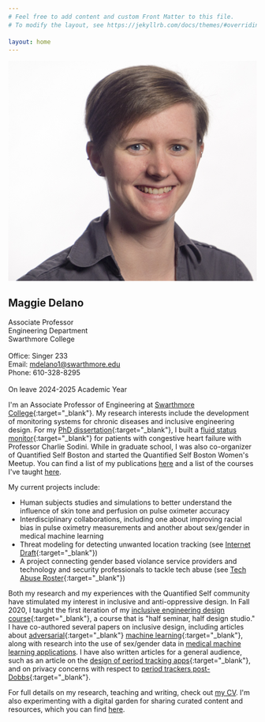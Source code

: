 ```yaml
---
# Feel free to add content and custom Front Matter to this file.
# To modify the layout, see https://jekyllrb.com/docs/themes/#overriding-theme-defaults

layout: home
---
```


<html>
    <div id="all_together">
        <div id="headshot">
            <img src="MKD_headshot.jpg">
        </div>
        <div id="text">
            <h2>Maggie Delano</h2>
                Associate Professor <br>
                Engineering Department <br>
                Swarthmore College <br>
                <br>
                Office: Singer 233 <br>
                Email: <a href="mailto:mdelano1@swarthmore.edu">mdelano1@swarthmore.edu</a> <br>
                Phone: 610-328-8295 <br>
                <br>
		On leave 2024-2025 Academic Year
                <br>
        </div>
    </div>
</html>

I'm an Associate Professor of Engineering at [Swarthmore College](https://www.swarthmore.edu/){:target="_blank"}. My research interests include the development of monitoring systems for chronic diseases and inclusive engineering design. For my [PhD dissertation](https://dspace.mit.edu/handle/1721.1/115636){:target="_blank"}, I built a [fluid status monitor](http://www.analog.com/en/landing-pages/001/medrc.html){:target="_blank"} for patients with congestive heart failure with Professor Charlie Sodini.  While in graduate school, I was also co-organizer of Quantified Self Boston and started the Quantified Self Boston Women's Meetup. You can find a list of my publications [here](/publications) and a list of the courses I've taught [here](/teaching). 

My current projects include:
- Human subjects studies and simulations to better understand the influence of skin tone and perfusion on pulse oximeter accuracy
- Interdisciplinary collaborations, including one about improving racial bias in pulse oximetry measurements and another about sex/gender in medical machine learning
- Threat modeling for detecting unwanted location tracking (see [Internet Draft](https://datatracker.ietf.org/doc/draft-ietf-dult-threat-model/){:target="_blank"})
- A project connecting gender based violance service providers and technology and security professionals to tackle tech abuse (see [Tech Abuse Roster](https://sites.google.com/asu.edu/roster/home){:target="_blank"})

Both my research and my experiences with the Quantified Self community have stimulated my interest in inclusive and anti-oppressive design. In Fall 2020, I taught the first iteration of my [inclusive engineering design course](https://www.notion.so/ENGR-053-FA20-aab6498961fe4d3d85c9d9f31e0cdbef "ENGR 053"){:target="_blank"}, a course that is "half seminar, half design studio."  I have co-authored several papers on inclusive design, including articles about [adversarial](https://arxiv.org/abs/2012.02048){:target="_blank"} [machine learning](https://arxiv.org/abs/2107.10302){:target="_blank"}, along with research into the use of sex/gender data in [medical machine learning applications](https://doi.org/10.1016/j.patter.2022.100534). I have also written articles for a general audience, such as an article on the [design of period tracking apps](https://medium.com/@maggied/i-tried-tracking-my-period-and-it-was-even-worse-than-i-could-have-imagined-bb46f869f45){:target="_blank"}, and on privacy concerns with respect to [period trackers post-Dobbs](https://medium.com/@Kendra_Serra/fear-uncertainty-and-period-trackers-340ab8fdff74){:target="_blank"}.

For full details on my research, teaching and writing, check out [my CV](cv_mkd.pdf). I'm also experimenting with a digital garden for sharing curated content and resources, which you can find [here](/garden).
